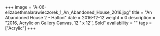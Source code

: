 +++
image = "A-06-elizabethmalarawieczorek_1_An_Abandoned_House_2016.jpg"
title = "An Abandoned House 2 - Halton"
date = 2016-12-12
weight = 0
description = "2016, Acrylic on Gallery Canvas, 12'' x 12'', Sold"
availability = ""
tags = ["Acrylic"]
+++
